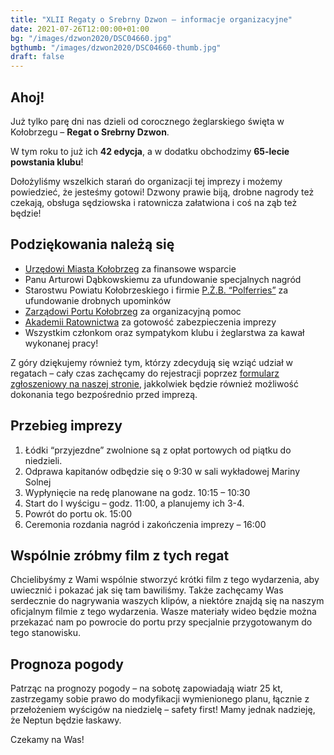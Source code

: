 ```yaml
---
title: "XLII Regaty o Srebrny Dzwon – informacje organizacyjne"
date: 2021-07-26T12:00:00+01:00
bg: "/images/dzwon2020/DSC04660.jpg"
bgthumb: "/images/dzwon2020/DSC04660-thumb.jpg"
draft: false
---
```


## Ahoj!
Już tylko parę dni nas dzieli od corocznego żeglarskiego święta w Kołobrzegu – **Regat o Srebrny Dzwon**.

W tym roku to już ich **42 edycja**, a w dodatku obchodzimy **65-lecie powstania klubu**!

Dołożyliśmy wszelkich starań do organizacji tej imprezy i możemy powiedzieć, że jesteśmy gotowi! Dzwony prawie biją, drobne nagrody też czekają, obsługa sędziowska i ratownicza załatwiona i coś na ząb też będzie!

## Podziękowania należą się
- [Urzędowi Miasta Kołobrzeg](http://umkolobrzeg.esp.parseta.pl/) za finansowe wsparcie
- Panu Arturowi Dąbkowskiemu za ufundowanie specjalnych nagród
- Starostwu Powiatu Kołobrzeskiego i firmie [P.Ż.B. “Polferries”](https://polferries.pl/) za ufundowanie drobnych upominków
- [Zarządowi Portu Kołobrzeg](https://zpmkolobrzeg.pl/) za organizacyjną pomoc
- [Akademii Ratownictwa](https://akademiaratownictwa.com.pl/) za gotowość zabezpieczenia imprezy
- Wszystkim członkom oraz sympatykom klubu i żeglarstwa za kawał wykonanej pracy!

Z góry dziękujemy również tym, którzy zdecydują się wziąć udział w regatach – cały czas zachęcamy do rejestracji poprzez [formularz zgłoszeniowy na naszej stronie](/formularz-regaty), jakkolwiek będzie również możliwość dokonania tego bezpośrednio przed imprezą.

## Przebieg imprezy
1. Łódki “przyjezdne” zwolnione są z opłat portowych od piątku do niedzieli.
1. Odprawa kapitanów odbędzie się o 9:30 w sali wykładowej Mariny Solnej
1. Wypłynięcie na redę planowane na godz. 10:15 – 10:30
1. Start do I wyścigu – godz. 11:00, a planujemy ich 3-4.
1. Powrót do portu ok. 15:00
1. Ceremonia rozdania nagród i zakończenia imprezy – 16:00
## Wspólnie zróbmy film z tych regat
Chcielibyśmy z Wami wspólnie stworzyć krótki film z tego wydarzenia, aby uwiecznić i pokazać jak się tam bawiliśmy. Także zachęcamy Was serdecznie do nagrywania waszych klipów, a niektóre znajdą się na naszym oficjalnym filmie z tego wydarzenia. Wasze materiały wideo będzie można przekazać nam po powrocie do portu przy specjalnie przygotowanym do tego stanowisku.

## Prognoza pogody
Patrząc na prognozy pogody – na sobotę zapowiadają wiatr 25 kt, zastrzegamy sobie prawo do modyfikacji wymienionego planu, łącznie z przełożeniem wyścigów na niedzielę – safety first! Mamy jednak nadzieję, że Neptun będzie łaskawy.

Czekamy na Was!